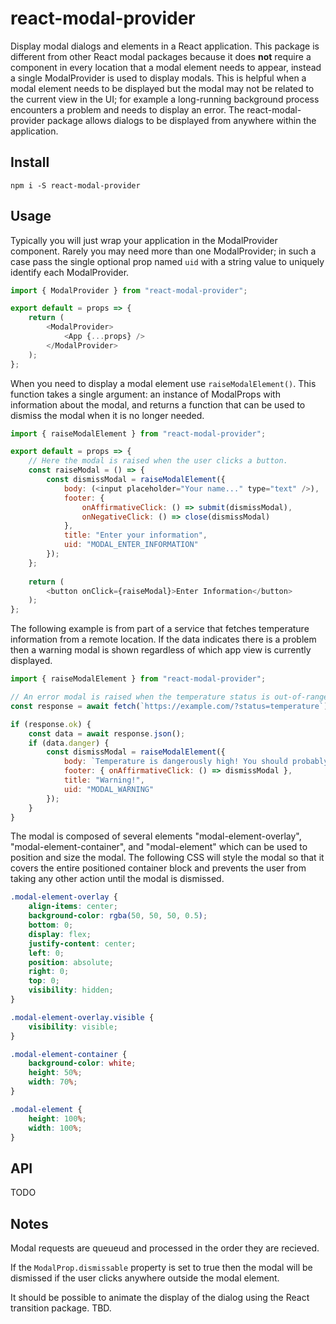 # react-modal-provider

Display modal dialogs and elements in a React application. This package is different from other React modal packages because it does **not** require a component in every location that a modal element needs to appear, instead a single ModalProvider is used to display modals. This is helpful when a modal element needs to be displayed but the modal may not be related to the current view in the UI; for example a long-running background process encounters a problem and needs to display an error. The react-modal-provider package allows dialogs to be displayed from anywhere within the application.

## Install
```
npm i -S react-modal-provider
```

## Usage
Typically you will just wrap your application in the ModalProvider component. Rarely you may need more than one ModalProvider; in such a case pass the single optional prop named `uid` with a string value to uniquely identify each ModalProvider.

```javascript
import { ModalProvider } from "react-modal-provider";

export default = props => {
    return (
        <ModalProvider>
            <App {...props} />
        </ModalProvider>
    );
};
```

When you need to display a modal element use `raiseModalElement()`. This function takes a single argument: an instance of ModalProps with information about the modal, and returns a function that can be used to dismiss the modal when it is no longer needed.

```javascript
import { raiseModalElement } from "react-modal-provider";

export default = props => {
    // Here the modal is raised when the user clicks a button.
    const raiseModal = () => {
        const dismissModal = raiseModalElement({
            body: (<input placeholder="Your name..." type="text" />),
            footer: {
                onAffirmativeClick: () => submit(dismissModal),
                onNegativeClick: () => close(dismissModal)
            },
            title: "Enter your information",
            uid: "MODAL_ENTER_INFORMATION"
        });
    };
    
    return (
        <button onClick={raiseModal}>Enter Information</button>
    );
};
```

The following example is from part of a service that fetches temperature information from a remote location. If the data indicates there is a problem then a warning modal is shown regardless of which app view is currently displayed.

```javascript
import { raiseModalElement } from "react-modal-provider";

// An error modal is raised when the temperature status is out-of-range.
const response = await fetch(`https://example.com/?status=temperature`);

if (response.ok) {
    const data = await response.json();
    if (data.danger) {
        const dismissModal = raiseModalElement({
            body: `Temperature is dangerously high! You should probably do something about this.`,
            footer: { onAffirmativeClick: () => dismissModal },
            title: "Warning!",
            uid: "MODAL_WARNING"
        });
    }
}
```

The modal is composed of several elements "modal-element-overlay", "modal-element-container", and "modal-element" which can be used to position and size the modal. The following CSS will style the modal so that it covers the entire positioned container block and prevents the user from taking any other action until the modal is dismissed.

```css
.modal-element-overlay {
    align-items: center;
    background-color: rgba(50, 50, 50, 0.5);
    bottom: 0;
    display: flex;
    justify-content: center;
    left: 0;
    position: absolute;
    right: 0;
    top: 0;
    visibility: hidden;
}

.modal-element-overlay.visible {
    visibility: visible;
}

.modal-element-container {
    background-color: white;
    height: 50%;
    width: 70%;
}

.modal-element {
    height: 100%;
    width: 100%;
}
```

## API
TODO

## Notes
Modal requests are queueud and processed in the order they are recieved.

If the `ModalProp.dismissable` property is set to true then the modal will be dismissed if the user clicks anywhere outside the modal element.

It should be possible to animate the display of the dialog using the React transition package. TBD.
